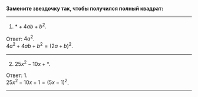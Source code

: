 **Замените звездочку так, чтобы получился полный квадрат:**

--- ---

1) $* + 4ab + b^2$.

Ответ: $4a^2$.
<br>
$4a^2 + 4ab + b^2 = (2a + b)^2$.

--- ---

2) $25x^2 - 10x + *$.

Ответ: $1$.
<br>
$25x^2 - 10x + 1 = (5x - 1)^2$.

--- ---
